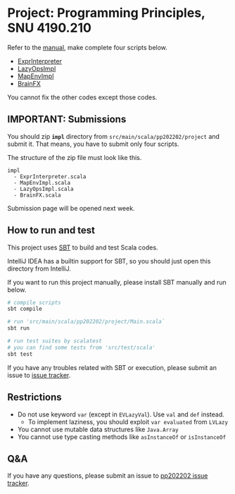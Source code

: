 # Project: Programming Principles, SNU 4190.210

Refer to the [manual](doc.pdf), make complete four scripts below.

- [ExprInterpreter](src/main/scala/pp202202/project/impl/ExprInterpreter.scala)
- [LazyOpsImpl](src/main/scala/pp202202/project/impl/LazyOpsImpl.scala)
- [MapEnvImpl](src/main/scala/pp202202/project/impl/MapEnvImpl.scala)
- [BrainFX](src/main/scala/pp202202/project/impl/BrainFX.scala)

You cannot fix the other codes except those codes.

## IMPORTANT: Submissions

You should zip **`impl`** directory from `src/main/scala/pp202202/project` and submit it. That means, you have to submit
only four scripts.

The structure of the zip file must look like this.

```
impl
  - ExprInterpreter.scala
  - MapEnvImpl.scala
  - LazyOpsImpl.scala
  - BrainFX.scala
```

Submission page will be opened next week.

## How to run and test

This project uses [SBT](https://www.scala-sbt.org/) to build and test Scala codes.

IntelliJ IDEA has a builtin support for SBT, so you should just open this directory from IntelliJ.

If you want to run this project manually, please install SBT manually and run below.

```bash
# compile scripts
sbt compile

# run 'src/main/scala/pp202202/project/Main.scala`
sbt run

# run test suites by scalatest
# you can find some tests from 'src/test/scala'
sbt test
```

If you have any troubles related with SBT or execution, please submit an issue
to [issue tracker](https://github.com/snu-sf-class/pp202202/issues).

## Restrictions

- Do not use keyword `var` (except in `EVLazyVal`). Use `val` and `def` instead.
    - To implement laziness, you should exploit `var evaluated` from `LVLazy`
- You cannot use mutable data structures like `Java.Array`
- You cannot use type casting methods like `asInstanceOf` or `isInstanceOf`

## Q&A

If you have any questions, please submit an issue
to [pp202202 issue tracker](https://github.com/snu-sf-class/pp202202/issues).
